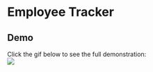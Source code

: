 # Employee Tracker



## Demo
Click the gif below to see the full demonstration:
<br>
<a href="https://drive.google.com/file/d/1qEdxUgHI1SxI4RVaCDR7f0G7xQx0CCO-/view "><img src="https://github.com/JerronM/employee-tracker/blob/main/misc/employee-tracker-demo.gif"><a>


